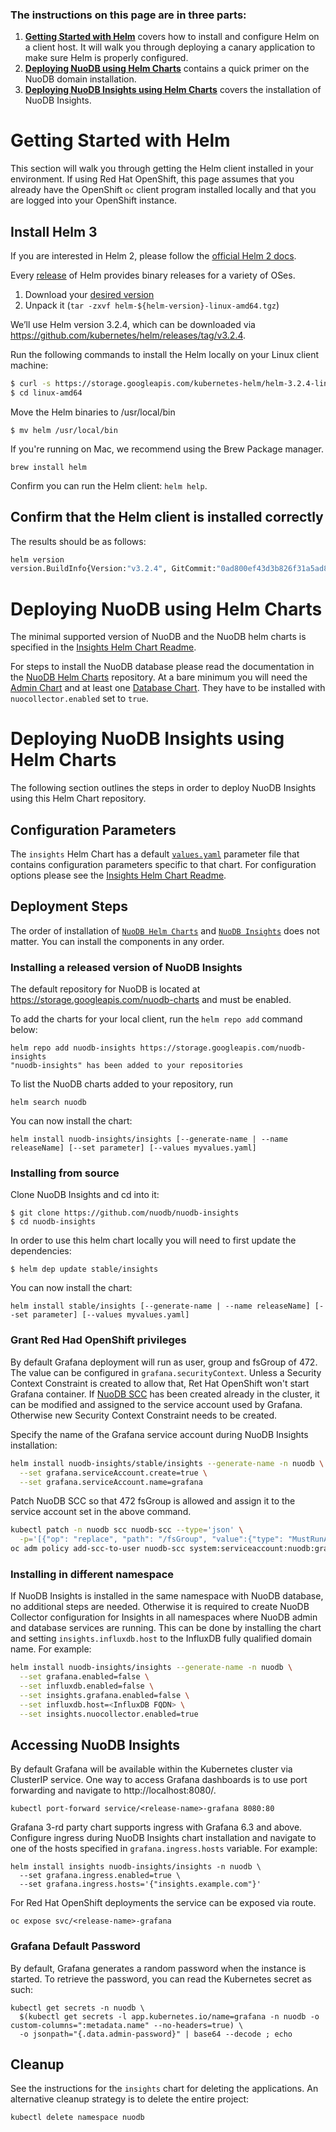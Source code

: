 ### The instructions on this page are in three parts:

1. **[Getting Started with Helm][4]** covers how to install and configure Helm on a client host. It will walk you through deploying a canary application to make sure Helm is properly configured.
2. **[Deploying NuoDB using Helm Charts][5]** contains a quick primer on the NuoDB domain installation.
2. **[Deploying NuoDB Insights using Helm Charts][9]** covers the installation of NuoDB Insights.


# Getting Started with Helm 

This section will walk you through getting the Helm client installed in your environment. If using Red Hat OpenShift, this page assumes that you already have the OpenShift `oc` client program installed locally and that you are logged into your OpenShift instance.

## Install Helm 3

If you are interested in Helm 2, please follow the [official Helm 2 docs][7].

Every [release][2] of Helm provides binary releases for a variety of OSes. 

1. Download your [desired version][2]
2. Unpack it (`tar -zxvf helm-${helm-version}-linux-amd64.tgz`)

We’ll use Helm version 3.2.4, which can be downloaded via <https://github.com/kubernetes/helm/releases/tag/v3.2.4>.

Run the following commands to install the Helm locally on your Linux client machine:
```bash
$ curl -s https://storage.googleapis.com/kubernetes-helm/helm-3.2.4-linux-amd64.tar.gz | tar xz
$ cd linux-amd64
```

Move the Helm binaries to /usr/local/bin
```
$ mv helm /usr/local/bin
```

If you're running on Mac, we recommend using the Brew Package manager.
```
brew install helm
```

Confirm you can run the Helm client: `helm help`.

## Confirm that the Helm client is installed correctly 

The results should be as follows:

```bash
helm version
version.BuildInfo{Version:"v3.2.4", GitCommit:"0ad800ef43d3b826f31a5ad8dfbb4fe05d143688", GitTreeState:"dirty", GoVersion:"go1.14.3"}
```

# Deploying NuoDB using Helm Charts

The minimal supported version of NuoDB and the NuoDB helm charts is specified in the [Insights Helm Chart Readme](insights/README.md).

For steps to install the NuoDB database please read the documentation in the [NuoDB Helm Charts][8] repository.
At a bare minimum you will need the [Admin Chart](https://github.com/nuodb/nuodb-helm-charts/tree/master/stable/admin) and at least one [Database Chart](https://github.com/nuodb/nuodb-helm-charts/tree/master/stable/database). They have to be installed with `nuocollector.enabled` set to `true`.

# Deploying NuoDB Insights using Helm Charts

The following section outlines the steps in order to deploy NuoDB Insights using this Helm Chart repository.

## Configuration Parameters

The `insights` Helm Chart has a default [`values.yaml`](insights/values.yaml) parameter file that contains configuration parameters specific to that chart.
For configuration options please see the [Insights Helm Chart Readme](insights/README.md).

## Deployment Steps

The order of installation of [`NuoDB Helm Charts`][8] and [`NuoDB Insights`](insights) does not matter.
You can install the components in any order.

### Installing a released version of NuoDB Insights

The default repository for NuoDB is located at https://storage.googleapis.com/nuodb-charts and must be enabled.

To add the charts for your local client, run the `helm repo add` command below:

```
helm repo add nuodb-insights https://storage.googleapis.com/nuodb-insights
"nuodb-insights" has been added to your repositories
```

To list the NuoDB charts added to your repository, run 
```
helm search nuodb
```

You can now install the chart:
```
helm install nuodb-insights/insights [--generate-name | --name releaseName] [--set parameter] [--values myvalues.yaml]
```


### Installing from source

Clone NuoDB Insights and cd into it:
```
$ git clone https://github.com/nuodb/nuodb-insights
$ cd nuodb-insights
```

In order to use this helm chart locally you will need to first update the dependencies:
```
$ helm dep update stable/insights
```

You can now install the chart:
```
helm install stable/insights [--generate-name | --name releaseName] [--set parameter] [--values myvalues.yaml]
```

### Grant Red Had OpenShift privileges

By default Grafana deployment will run as user, group and fsGroup of 472. The value can be configured in `grafana.securityContext`.
Unless a Security Context Constraint is created to allow that, Ret Hat OpenShift won't start Grafana container.
If [NuoDB SCC][10] has been created already in the cluster, it can be modified and assigned to the service account used by Grafana. Otherwise new Security Context Constraint needs to be created.

Specify the name of the Grafana service account during NuoDB Insights installation:

```bash
helm install nuodb-insights/stable/insights --generate-name -n nuodb \
  --set grafana.serviceAccount.create=true \
  --set grafana.serviceAccount.name=grafana
```

Patch NuoDB SCC so that 472 fsGroup is allowed and assign it to the service account set in the above command.

```bash
kubectl patch -n nuodb scc nuodb-scc --type='json' \
  -p='[{"op": "replace", "path": "/fsGroup", "value":{"type": "MustRunAs", "ranges": [{"max": 472, "min": 472}] } }]'
oc adm policy add-scc-to-user nuodb-scc system:serviceaccount:nuodb:grafana -n nuodb
```

### Installing in different namespace

If NuoDB Insights is installed in the same namespace with NuoDB database, no additional steps are needed.
Otherwise it is required to create NuoDB Collector configuration for Insights in all namespaces where NuoDB admin and database services are running. This can be done by installing the chart and setting `insights.influxdb.host` to the InfluxDB fully qualified domain name. For example:

```bash
helm install nuodb-insights/insights --generate-name -n nuodb \
  --set grafana.enabled=false \
  --set influxdb.enabled=false \
  --set insights.grafana.enabled=false \
  --set influxdb.host=<InfluxDB FQDN> \
  --set insights.nuocollector.enabled=true
```

## Accessing NuoDB Insights

By default Grafana will be available within the Kubernetes cluster via ClusterIP service. One way to access Grafana dashboards is to use port forwarding and navigate to http://localhost:8080/.

```
kubectl port-forward service/<release-name>-grafana 8080:80
```

Grafana 3-rd party chart supports ingress with Grafana 6.3 and above. Configure ingress during NuoDB Insights chart installation and navigate to one of the hosts specified in `grafana.ingress.hosts` variable.
For example:

```
helm install insights nuodb-insights/insights -n nuodb \
  --set grafana.ingress.enabled=true \
  --set grafana.ingress.hosts='{"insights.example.com"}'
```

For Red Hat OpenShift deployments the service can be exposed via route.

```
oc expose svc/<release-name>-grafana
```

### Grafana Default Password

By default, Grafana generates a random password when the instance is started.
To retrieve the password, you can read the Kubernetes secret as such:
```
kubectl get secrets -n nuodb \
  $(kubectl get secrets -l app.kubernetes.io/name=grafana -n nuodb -o custom-columns=":metadata.name" --no-headers=true) \
  -o jsonpath="{.data.admin-password}" | base64 --decode ; echo
```

## Cleanup

See the instructions for the `insights` chart for deleting the applications.
An alternative cleanup strategy is to delete the entire project:

`kubectl delete namespace nuodb`

[1]: https://helm.sh/docs/using_helm/
[2]: https://github.com/helm/helm/releases
[4]: #getting-started-with-helm
[5]: #deploying-nuodb-using-helm-charts
[6]: https://github.com/nuodb/nuodb-helm-charts#software-release-requirements
[7]: https://v2.helm.sh/docs/using_helm/
[8]: https://github.com/nuodb/nuodb-helm-charts
[9]: #deploying-nuodb-insights-using-helm-charts
[10]: https://github.com/nuodb/nuodb-helm-charts/blob/master/deploy/nuodb-scc.yaml
